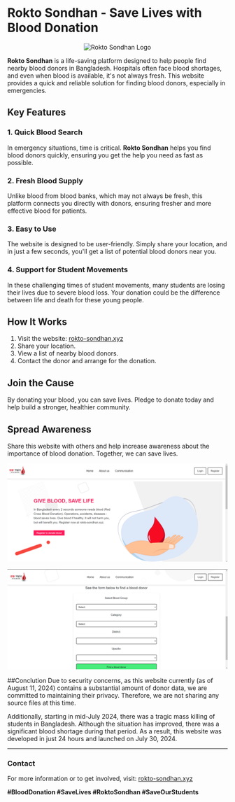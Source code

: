 # Rokto Sondhan - Save Lives with Blood Donation

<p align="center">
  <img src="https://rokto-sondhan.xyz/logo.png" alt="Rokto Sondhan Logo">
</p>

**Rokto Sondhan** is a life-saving platform designed to help people find nearby blood donors in Bangladesh. Hospitals often face blood shortages, and even when blood is available, it's not always fresh. This website provides a quick and reliable solution for finding blood donors, especially in emergencies.

## Key Features

### 1. Quick Blood Search
In emergency situations, time is critical. **Rokto Sondhan** helps you find blood donors quickly, ensuring you get the help you need as fast as possible.

### 2. Fresh Blood Supply
Unlike blood from blood banks, which may not always be fresh, this platform connects you directly with donors, ensuring fresher and more effective blood for patients.

### 3. Easy to Use
The website is designed to be user-friendly. Simply share your location, and in just a few seconds, you'll get a list of potential blood donors near you.

### 4. Support for Student Movements
In these challenging times of student movements, many students are losing their lives due to severe blood loss. Your donation could be the difference between life and death for these young people.

## How It Works

1. Visit the website: [rokto-sondhan.xyz](http://rokto-sondhan.xyz/)
2. Share your location.
3. View a list of nearby blood donors.
4. Contact the donor and arrange for the donation.

## Join the Cause

By donating your blood, you can save lives. Pledge to donate today and help build a stronger, healthier community.

## Spread Awareness

Share this website with others and help increase awareness about the importance of blood donation. Together, we can save lives.

<p align="center">
  <img src="https://github.com/LabibProjects/rokto-sondhan.xyz/blob/main/Demo/Landing.png?raw=true" alt="Rokto Sondhan Logo">
</p>
<p align="center">
  <img src="https://github.com/LabibProjects/rokto-sondhan.xyz/blob/main/Demo/Landing1.png?raw=true" alt="Rokto Sondhan ">
</p>


##Conclution
Due to security concerns, as this website currently (as of August 11, 2024) contains a substantial amount of donor data, we are committed to maintaining their privacy. Therefore, we are not sharing any source files at this time.

Additionally, starting in mid-July 2024, there was a tragic mass killing of students in Bangladesh. Although the situation has improved, there was a significant blood shortage during that period. As a result, this website was developed in just 24 hours and launched on July 30, 2024.



---

### Contact

For more information or to get involved, visit: [rokto-sondhan.xyz](https://rokto-sondhan.xyz/contact.php)

**#BloodDonation #SaveLives #RoktoSondhan #SaveOurStudents**

